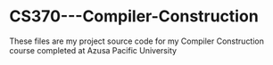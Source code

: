 # CS370---Compiler-Construction
These files are my project source code for my Compiler Construction course completed at Azusa Pacific University
